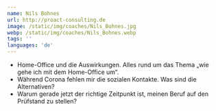 ```yaml
---
name: Nils Bohnes
url: http://proact-consulting.de
image: /static/img/coaches/Nils_Bohnes.jpg
webp: /static/img/coaches/Nils_Bohnes.webp
tags: ''
languages: 'de'
---
```


<ul><li>Home-Office und die Auswirkungen. Alles rund um das Thema „wie gehe ich mit dem Home-Office um“.</li><li>Während Corona fehlen mir die sozialen Kontakte. Was sind die Alternativen?</li><li>Warum gerade jetzt der richtige Zeitpunkt ist, meinen Beruf auf den Prüfstand zu stellen?</li></ul>